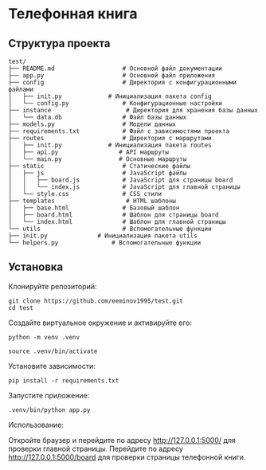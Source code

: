  # Телефонная книга

## Структура проекта

```
test/
├── README.md                   # Основной файл документации
├── app.py                      # Основной файл приложения
├── config                      # Директория с конфигурационными файлами
│   ├── init.py             # Инициализация пакета config
│   └── config.py               # Конфигурационные настройки
├── instance                     # Директория для хранения базы данных
│   └── data.db                 # Файл базы данных
├── models.py                   # Модели данных
├── requirements.txt            # Файл с зависимостями проекта
├── routes                      # Директория с маршрутами
│   ├── init.py             # Инициализация пакета routes
│   ├── api.py                 # API маршруты
│   └── main.py                # Основные маршруты
├── static                      # Статические файлы
│   ├── js                      # JavaScript файлы
│   │   ├── board.js            # JavaScript для страницы board
│   │   └── index.js            # JavaScript для главной страницы
│   └── style.css               # CSS стили
├── templates                    # HTML шаблоны
│   ├── base.html               # Базовый шаблон
│   ├── board.html              # Шаблон для страницы board
│   └── index.html              # Шаблон для главной страницы
└── utils                       # Вспомогательные функции
├── init.py              # Инициализация пакета utils
└── helpers.py               # Вспомогательные функции
```

## Установка

Клонируйте репозиторий:
```
git clone https://github.com/eeminov1995/test.git
cd test
```
Создайте виртуальное окружение и активируйте его:
```
python -m venv .venv
```
```
source .venv/bin/activate
```
Установите зависимости:
```
pip install -r requirements.txt
```
Запустите приложение:
```
.venv/bin/python app.py
```
Использование:

Откройте браузер и перейдите по адресу http://127.0.0.1:5000/ для проверки главной страницы.
Перейдите по адресу http://127.0.0.1:5000/board для проверки страницы телефонной книги.
